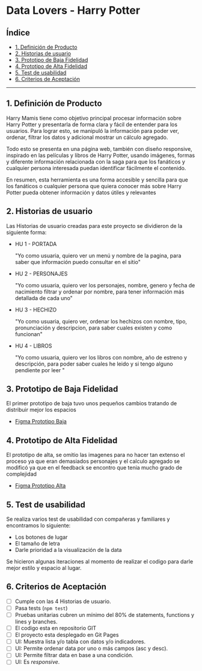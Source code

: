 # Data Lovers - Harry Potter

## Índice

* [1. Definición de Producto](#1-Definición-de-Producto)
* [2. Historias de usuario](#2-Historias-de-usuario)
* [3. Prototipo de Baja Fidelidad](#3-Prototipo-de-Baja-Fidelidad)
* [4. Prototipo de Alta Fidelidad](#4-Prototipo-de-Alta-Fidelidad)
* [5. Test de usabilidad](#5-Test-de-usabilidad)
* [6. Criterios de Aceptación](#9-Criterios-de-Aceptación)

***

## 1. Definición de Producto

Harry Mamis tiene como objetivo principal procesar información sobre Harry Potter y presentarla de forma clara y fácil de entender para los usuarios. Para lograr esto, se manipuló la información para poder ver, ordenar, filtrar los datos y adicional mostrar un cálculo agregado.

Todo esto se presenta en una página web, también con diseño responsive, inspirado en las películas y libros de Harry Potter, usando imágenes, formas y diferente información relacionada con la saga para que los fanáticos y cualquier persona interesada puedan identificar fácilmente el contenido.

En resumen, esta herramienta es una forma accesible y sencilla para que los fanáticos o cualquier persona que quiera conocer más sobre Harry Potter pueda obtener información y datos útiles y relevantes



## 2. Historias de usuario

Las Historias de usuario creadas para este proyecto se dividieron de la siguiente forma:

* HU 1 - PORTADA

  "Yo como usuaria, quiero ver un menú y nombre de la pagina, para saber que información puedo consultar en el sitio"

* HU 2 - PERSONAJES

  "Yo como usuaria, quiero ver los personajes, nombre, genero y fecha de nacimiento filtrar y ordenar por nombre, para tener información más detallada de cada uno"

* HU 3 - HECHIZO

  "Yo como usuaria, quiero ver, ordenar los hechizos con nombre, tipo, pronunciación y descripcion, para saber cuales existen y como funcionan"

* HU 4 - LIBROS

  "Yo como usuaria, quiero ver los libros con nombre, año de estreno y descripción, para poder saber cuales he leido y si tengo alguno pendiente por leer "



## 3. Prototipo de Baja Fidelidad

El primer prototipo de baja tuvo unos pequeños cambios tratando de distribuir mejor los espacios

* [Figma Prototipo Baja](https://www.figma.com/file/QgV7a5UiyGSTfBCgR61zEY/Prototipo-baja?node-id=0%3A1&t=4ZukxQW1w6ZlLogy-1)


## 4. Prototipo de Alta Fidelidad

El prototipo de alta, se omitio las imagenes para no hacer tan extenso el proceso ya que eran demasiados personajes y el calculo agregado se modificó ya que en el feedback se encontro que tenia mucho grado de complejidad

* [Figma Prototipo Alta](https://www.figma.com/file/XaBpcio7wGopsArdfKYWzU/Untitled?node-id=0%3A1&t=2Iq8XJTK4OpKIRDM-1)


## 5. Test de usabilidad

Se realiza varios test de usabilidad con compañeras y familiares y encontramos lo siguiente:

* Los botones de lugar
* El tamaño de letra
* Darle prioridad a la visualización de la data

Se hicieron algunas iteraciones al momento de realizar el codigo para darle mejor estilo y espacio al lugar.



## 6. Criterios de Aceptación

* [ ] Cumple con las 4 Historias de usuario.
* [ ] Pasa tests (`npm test`)
* [ ] Pruebas unitarias cubren un mínimo del 80% de statements, functions y
  lines y branches.
* [ ] El codigo esta en repositorio GIT
* [ ] El proyecto esta desplegado en Git Pages
* [ ] UI: Muestra lista y/o tabla con datos y/o indicadores.
* [ ] UI: Permite ordenar data por uno o más campos (asc y desc).
* [ ] UI: Permite filtrar data en base a una condición.
* [ ] UI: Es _responsive_.
